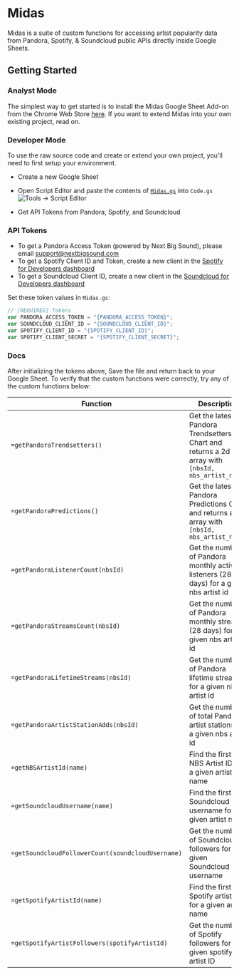 # Midas

Midas is a suite of custom functions for accessing artist popularity data from Pandora, Spotify, & Soundcloud public APIs directly inside Google Sheets.

## Getting Started

### Analyst Mode

The simplest way to get started is to install the Midas Google Sheet Add-on from the Chrome Web Store [here](https://chrome.google.com/webstore/detail/midas/lidofomciddoicapheahmbnjmoajogjj). If you want to extend Midas into your own existing project, read on.

### Developer Mode

To use the raw source code and create or extend your own project, you'll need to first setup your environment.

- Create a new Google Sheet
- Open Script Editor and paste the contents of [`Midas.gs`](https://github.com/samirrayani/midas/blob/master/Midas.js) into `Code.gs`
![Tools -> Script Editor](https://duaw26jehqd4r.cloudfront.net/items/362x2H1Z1f3R2b1h0T1y/Screen%20Shot%202019-01-28%20at%201.48.19%20PM.png)

- Get API Tokens from Pandora, Spotify, and Soundcloud

### API Tokens

- To get a Pandora Access Token (powered by Next Big Sound), please email support@nextbigsound.com
- To get a Spotify Client ID and Token, create a new client in the [Spotify for Developers dashboard](https://developer.spotify.com/dashboard/applications)
- To get a Soundcloud Client ID, create a new client in the [Soundcloud for Developers dashboard](https://soundcloud.com/you/apps)

Set these token values in `Midas.gs`:

```javascript
// [REQUIRED] Tokens
var PANDORA_ACCESS_TOKEN = "{PANDORA_ACCESS_TOKEN}";
var SOUNDCLOUD_CLIENT_ID = "{SOUNDCLOUD_CLIENT_ID}";
var SPOTIFY_CLIENT_ID = "{SPOTIFY_CLIENT_ID}";
var SPOTIFY_CLIENT_SECRET = "{SPOTIFY_CLIENT_SECRET}";
```

### Docs
After initializing the tokens above, Save the file and return back to your Google Sheet. To verify that the custom functions were correctly, try any of the custom functions below:


|Function|Description|
|--- |--- |
|`=getPandoraTrendsetters()`|Get the latest Pandora Trendsetters Chart and returns a 2d array with `[nbsId, nbs_artist_name]`|
|`=getPandoraPredictions()`|Get the latest Pandora Predictions Chart and returns a 2d array with `[nbsId, nbs_artist_name]`|
|`=getPandoraListenerCount(nbsId)`|Get the number of Pandora monthly active listeners (28 days) for a given nbs artist id|
|`=getPandoraStreamsCount(nbsId)`|Get the number of Pandora monthly streams (28 days) for a given nbs artist id|
|`=getPandoraLifetimeStreams(nbsId)`|Get the number of Pandora lifetime streams for a given nbs artist id|
|`=getPandoraArtistStationAdds(nbsId)`|Get the number of total Pandora artist stations for a given nbs artist id|
|`=getNBSArtistId(name)`|Find the first NBS Artist ID for a given artist name|
|`=getSoundcloudUsername(name)`|Find the first Soundcloud username for a given artist name|
|`=getSoundcloudFollowerCount(soundcloudUsername)`|Get the number of Soundcloud followers for a given Soundcloud username|
|`=getSpotifyArtistId(name)`|Find the first Spotify artistID for a given artist name|
|`=getSpotifyArtistFollowers(spotifyArtistId)`|Get the number of Spotify followers for a given spotify artist ID|
